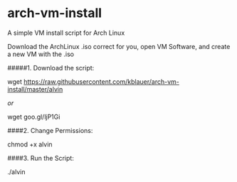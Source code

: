 # arch-vm-install
A simple VM install script for Arch Linux

Download the ArchLinux .iso correct for you, open VM Software, and create a new VM with the .iso

#####1. Download the script:

wget https://raw.githubusercontent.com/kblauer/arch-vm-install/master/alvin

*or*

wget	goo.gl/ljP1Gi


####2. Change Permissions:

chmod +x alvin

####3. Run the Script:

./alvin

